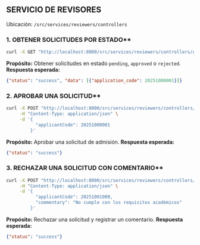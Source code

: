 
## **SERVICIO DE REVISORES**
Ubicación: `/src/services/reviewers/controllers`

### 1.  OBTENER SOLICITUDES POR ESTADO**
```bash
curl -X GET "http://localhost:8000/src/services/reviewers/controllers/getApplicationsByStatus.php?requests=pending"
```
**Propósito:** Obtener solicitudes en estado `pending`, `approved` o `rejected`.
**Respuesta esperada:**
```json
{"status": "success", "data": [{"application_code": 20251000001}]}
```

### 2.  APROBAR UNA SOLICITUD**
```bash
curl -X POST "http://localhost:8000/src/services/reviewers/controllers/approveApplication.php" \
     -H "Content-Type: application/json" \
     -d '{
           "applicantCode": 20251000001
         }'
```
**Propósito:** Aprobar una solicitud de admisión.
**Respuesta esperada:**
```json
{"status": "success"}
```

### 3.  RECHAZAR UNA SOLICITUD CON COMENTARIO**
```bash
curl -X POST "http://localhost:8000/src/services/reviewers/controllers/rejectApplication.php" \
     -H "Content-Type: application/json" \
     -d '{
           "applicantCode": 20251001000,
           "commentary": "No cumple con los requisitos académicos"
         }'
```
**Propósito:** Rechazar una solicitud y registrar un comentario.
**Respuesta esperada:**
```json
{"status": "success"}
```


